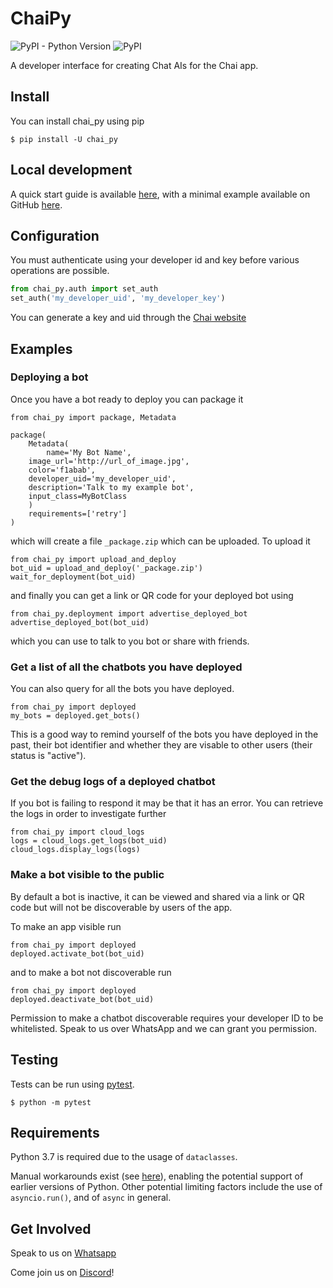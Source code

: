 # ChaiPy

![PyPI - Python Version](https://img.shields.io/pypi/pyversions/chaipy)
![PyPI](https://img.shields.io/pypi/v/chaipy)

A developer interface for creating Chat AIs for the Chai app.

## Install

You can install chai_py using pip

    $ pip install -U chai_py

## Local development

A quick start guide is available [here](https://chai.ml/docs/), with a minimal example available on GitHub 
[here](https://github.com/chai-nexus/chai_py_quickstart).

## Configuration

You must authenticate using your developer id and key before various
operations are possible.

```python
from chai_py.auth import set_auth
set_auth('my_developer_uid', 'my_developer_key')
```

You can generate a key and uid through the [Chai website](https://chai.ml/dev)

## Examples

### Deploying a bot

Once you have a bot ready to deploy you can package it

```
from chai_py import package, Metadata

package(
    Metadata(
        name='My Bot Name',
	image_url='http://url_of_image.jpg',
	color='f1abab',
	developer_uid='my_developer_uid',
	description='Talk to my example bot',
	input_class=MyBotClass
    )
    requirements=['retry']
)

```

which will create a file `_package.zip` which can be uploaded. To upload it

```
from chai_py import upload_and_deploy
bot_uid = upload_and_deploy('_package.zip')
wait_for_deployment(bot_uid)
```

and finally you can get a link or QR code for your deployed bot using

```
from chai_py.deployment import advertise_deployed_bot
advertise_deployed_bot(bot_uid)
```

which you can use to talk to you bot or share with friends.

### Get a list of all the chatbots you have deployed

You can also query for all the bots you have deployed.

```
from chai_py import deployed
my_bots = deployed.get_bots()
```

This is a good way to remind yourself of the bots you have deployed
in the past, their bot identifier and whether they are visable to other users
(their status is "active").

### Get the debug logs of a deployed chatbot

If you bot is failing to respond it may be that it has an error.  You
can retrieve the logs in order to investigate further

```
from chai_py import cloud_logs
logs = cloud_logs.get_logs(bot_uid)
cloud_logs.display_logs(logs)
```

### Make a bot visible to the public

By default a bot is inactive, it can be viewed and shared via a link or QR code
but will not be discoverable by users of the app.

To make an app visible run

```
from chai_py import deployed
deployed.activate_bot(bot_uid)
```

and to make a bot not discoverable run

```
from chai_py import deployed
deployed.deactivate_bot(bot_uid)
```

Permission to make a chatbot discoverable requires your developer ID to
be whitelisted. Speak to us over WhatsApp and we can grant you permission.

## Testing

Tests can be run using [pytest](http://pytest.org/).

    $ python -m pytest


## Requirements

Python 3.7 is required due to the usage of `dataclasses`.

Manual workarounds exist (see [here](https://stackoverflow.com/q/1868714)), enabling the potential support of earlier 
versions of Python. Other potential limiting factors include the use of `asyncio.run()`, and of `async` in general.

## Get Involved

Speak to us on [Whatsapp](https://chat.whatsapp.com/GvdhL4f3304FxcAxZEbpi4)

Come join us on [Discord](https://discord.gg/YfrVwBtYWb)!
